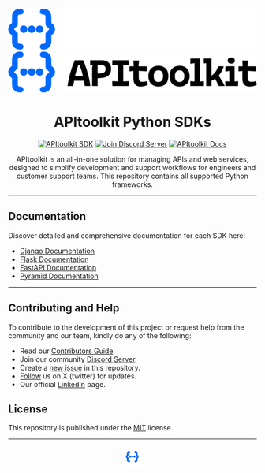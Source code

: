 <div align="center">

![APItoolkit's Logo](https://github.com/apitoolkit/.github/blob/main/images/logo-white.svg?raw=true#gh-dark-mode-only)
![APItoolkit's Logo](https://github.com/apitoolkit/.github/blob/main/images/logo-black.svg?raw=true#gh-light-mode-only)

# APItoolkit Python SDKs

[![APItoolkit SDK](https://img.shields.io/badge/APItoolkit-SDK-0068ff?logo=python)](https://github.com/topics/apitoolkit-sdk) [![Join Discord Server](https://img.shields.io/badge/Chat-Discord-7289da)](https://apitoolkit.io/discord?utm_campaign=devrel&utm_medium=github&utm_source=sdks_readme) [![APItoolkit Docs](https://img.shields.io/badge/Read-Docs-0068ff)](https://apitoolkit.io/docs/sdks/python?utm_campaign=devrel&utm_medium=github&utm_source=sdks_readme)

APItoolkit is an all-in-one solution for managing APIs and web services, designed to simplify development and support workflows for engineers and customer support teams. This repository contains all supported Python frameworks.

</div>

---

## Documentation

Discover detailed and comprehensive documentation for each SDK here:

- [Django Documentation](https://apitoolkit.io/docs/sdks/python/django?utm_campaign=devrel&utm_medium=github&utm_source=sdks_readme)
- [Flask Documentation](https://apitoolkit.io/docs/sdks/python/flask?utm_campaign=devrel&utm_medium=github&utm_source=sdks_readme)
- [FastAPI Documentation](https://apitoolkit.io/docs/sdks/python/fastapi?utm_campaign=devrel&utm_medium=github&utm_source=sdks_readme)
- [Pyramid Documentation](https://apitoolkit.io/docs/sdks/python/pyramid?utm_campaign=devrel&utm_medium=github&utm_source=sdks_readme)

---
## Contributing and Help

To contribute to the development of this project or request help from the community and our team, kindly do any of the following:
- Read our [Contributors Guide](https://github.com/apitoolkit/.github/blob/main/CONTRIBUTING.md).
- Join our community [Discord Server](https://discord.gg/dEB6EjQnKB).
- Create a [new issue](https://github.com/apitoolkit/apitoolkit-python/issues) in this repository.  
- [Follow](https://x.com/APItoolkitHQ) us on X (twitter) for updates.  
- Our official [LinkedIn](https://www.linkedin.com/company/apitoolkit) page.

## License

This repository is published under the [MIT](LICENSE) license.

---

<div align="center">
    
<a href="https://apitoolkit.io?utm_source=github-sdks" target="_blank" rel="noopener noreferrer"><img src="https://github.com/apitoolkit/.github/blob/main/images/icon.png?raw=true" width="40" /></a>

</div>
